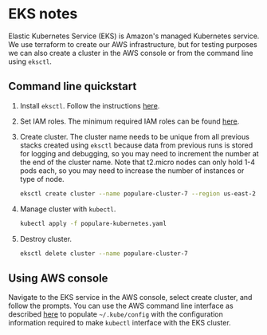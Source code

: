 # EKS notes

Elastic Kubernetes Service (EKS) is Amazon's managed Kubernetes service. We use
terraform to create our AWS infrastructure, but for testing purposes we can
also create a cluster in the AWS console or from the command line using
`eksctl`.

## Command line quickstart

1. Install `eksctl`. Follow the instructions [here](https://docs.aws.amazon.com/eks/latest/userguide/eksctl.html).
2. Set IAM roles. The minimum required IAM roles can be found [here](https://eksctl.io/usage/minimum-iam-policies/).
3. Create cluster. The cluster name needs to be unique from all previous stacks
   created using `eksctl` because data from previous runs is stored for logging
   and debugging, so you may need to increment the number at the end of the
   cluster name. Note that t2.micro nodes can only hold 1-4 pods each, so you
   may need to increase the number of instances or type of node.

   ```bash
   eksctl create cluster --name populare-cluster-7 --region us-east-2 --node-type t2.micro --nodes 4
   ```

5. Manage cluster with `kubectl`.

   ```bash
   kubectl apply -f populare-kubernetes.yaml
   ```

6. Destroy cluster.

   ```bash
   eksctl delete cluster --name populare-cluster-7
   ```

## Using AWS console

Navigate to the EKS service in the AWS console, select create cluster, and
follow the prompts. You can use the AWS command line interface as described
[here](https://docs.aws.amazon.com/eks/latest/userguide/create-kubeconfig.html)
to populate `~/.kube/config` with the configuration information required to
make `kubectl` interface with the EKS cluster.
